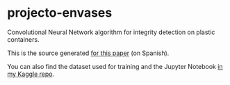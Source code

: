 # projecto-envases

Convolutional Neural Network algorithm for integrity detection on plastic containers.

This is the source generated [for this paper](https://repositorio.utp.edu.co/server/api/core/bitstreams/4d921d2f-286a-4881-ab18-428988fa4583/content) (on Spanish).

You can also find the dataset used for training and the Jupyter Notebook [in my Kaggle repo](https://www.kaggle.com/datasets/sebastianfrancogomez/tarros-dataset-final-for-real).

